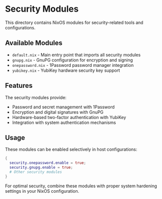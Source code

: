 # Security Modules

This directory contains NixOS modules for security-related tools and configurations.

## Available Modules

- `default.nix` - Main entry point that imports all security modules
- `gnupg.nix` - GnuPG configuration for encryption and signing
- `onepassword.nix` - 1Password password manager integration
- `yubikey.nix` - YubiKey hardware security key support

## Features

The security modules provide:

- Password and secret management with 1Password
- Encryption and digital signatures with GnuPG
- Hardware-based two-factor authentication with YubiKey
- Integration with system authentication mechanisms

## Usage

These modules can be enabled selectively in host configurations:

```nix
{
  security.onepassword.enable = true;
  security.gnupg.enable = true;
  # Other security modules
}
```

For optimal security, combine these modules with proper system hardening settings in your NixOS configuration.
